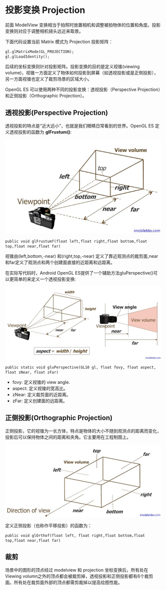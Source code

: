 # 投影变换 Projection  
  
前面 ModelView 变换相当于拍照时放置相机和调整被拍物体的位置和角度。投影变换则对应于调整相机镜头远近来取景。

下面代码设置当前 Matrix 模式为 Projection 投影矩阵：
  
```
gl.glMatrixMode(GL_PROJECTION);
gl.glLoadIdentity();  
```  

后续的坐标变换则针对投影矩阵。投影变换的目的是定义视锥(viewing volume)，视锥一方面定义了物体如何投影到屏幕（如透视投影或是正侧投影），另一方面视锥也定义了裁剪场景的区域大小。

OpenGL ES 可以使用两种不同的投影变换：透视投影（Perspective Projection）和正侧投影（Orthographic Projection）。

## 透视投影(Perspective Projection)

透视投影的特点是“近大远小”，也就是我们眼睛日常看到的世界。OpenGL ES 定义透视投影的函数为 **glFrustum()**:
    
![](images/78.png)  

```
public void glFrustumf(float left,float right,float bottom,float top,float near,float far)
```  

视锥由(left,bottom,-near) 和(right,top,-near) 定义了靠近观测点的裁剪面,near 和far定义了观测点和两个创建面直接的近距离和远距离。

在实际写代码时，Android OpenGL ES提供了一个辅助方法gluPerspective()可以更简单的来定义一个透视投影变换:  

![](images/79.png)
   
```
public static void gluPerspective(GL10 gl, float fovy, float aspect, float zNear, float zFar)
```   

- fovy: 定义视锥的 view angle.
- aspect:  定义视锥的宽高比。
- zNear: 定义裁剪面的近距离。
- zFar: 定义创建面的远距离。  

## 正侧投影(Orthographic Projection)

正侧投影，它的视锥为一长方体，特点是物体的大小不随到观测点的距离而变化，投影后可以保持物体之间的距离和夹角。它主要用在工程制图上。  
  
![](images/80.png)

定义正侧投影（也称作平移投影）的函数为：
  
```
public void glOrthof(float left, float right,float bottom,float top,float near,float far)
```  

## 裁剪

场景中的图形的顶点经过 modelview 和 projection 坐标变换后，所有处在 Viewing volumn之外的顶点都会被裁剪掉，透视投影和正侧投影都有6个裁剪面。所有处在裁剪面外部的顶点都需剪裁掉以提高绘图性能。
